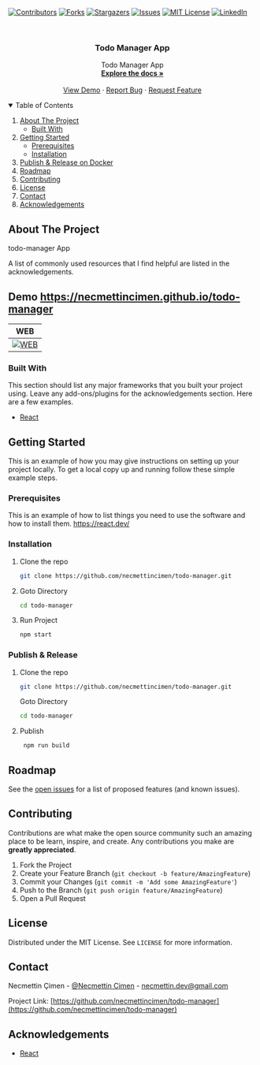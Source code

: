 
[![Contributors][contributors-shield]][contributors-url]
[![Forks][forks-shield]][forks-url]
[![Stargazers][stars-shield]][stars-url]
[![Issues][issues-shield]][issues-url]
[![MIT License][license-shield]][license-url]
[![LinkedIn][linkedin-shield]][linkedin-url]

<!-- PROJECT LOGO -->
<br />
<p align="center">

  <h3 align="center">Todo Manager App</h3>

  <p align="center">
    Todo Manager App
    <br />
    <a href="https://github.com/necmettincimen/todo-manager"><strong>Explore the docs »</strong></a>
    <br />
    <br />
    <a href="https://work-follow.necmettincimen.xyz/Account/Login">View Demo</a>
    ·
    <a href="https://github.com/necmettincimen/todo-manager/issues">Report Bug</a>
    ·
    <a href="https://github.com/necmettincimen/todo-manager/issues">Request Feature</a>
  </p>
</p>




<!-- TABLE OF CONTENTS -->
<details open="open">
  <summary>Table of Contents</summary>
  <ol>
    <li>
      <a href="#about-the-project">About The Project</a>
      <ul>
        <li><a href="#built-with">Built With</a></li>
      </ul>
    </li>
    <li>
      <a href="#getting-started">Getting Started</a>
      <ul>
        <li><a href="#prerequisites">Prerequisites</a></li>
        <li><a href="#installation">Installation</a></li>
      </ul>
    </li>
    <li><a href="#publish">Publish & Release on Docker</a></li>
    <li><a href="#roadmap">Roadmap</a></li>
    <li><a href="#contributing">Contributing</a></li>
    <li><a href="#license">License</a></li>
    <li><a href="#contact">Contact</a></li>
    <li><a href="#acknowledgements">Acknowledgements</a></li>
  </ol>
</details>



<!-- ABOUT THE PROJECT -->
## About The Project

todo-manager App

A list of commonly used resources that I find helpful are listed in the acknowledgements.

## Demo https://necmettincimen.github.io/todo-manager

| WEB | 
| --- | 
| [![WEB](kodluyoruz-hackaton.png)](kodluyoruz-hackaton.png)

### Built With

This section should list any major frameworks that you built your project using. Leave any add-ons/plugins for the acknowledgements section. Here are a few examples.
* [React](https://react.dev/)


<!-- GETTING STARTED -->
## Getting Started

This is an example of how you may give instructions on setting up your project locally.
To get a local copy up and running follow these simple example steps.

### Prerequisites

This is an example of how to list things you need to use the software and how to install them.
https://react.dev/

### Installation

1. Clone the repo
   ```sh
   git clone https://github.com/necmettincimen/todo-manager.git
   ```
2. Goto Directory
   ```sh
   cd todo-manager
   ```
3. Run Project
   ```sh
   npm start
   ```

### Publish & Release 

1. Clone the repo
   ```sh
   git clone https://github.com/necmettincimen/todo-manager.git
   ```
   Goto Directory
   ```sh
   cd todo-manager
   ```
2. Publish
   ```sh
    npm run build
   ```



<!-- ROADMAP -->
## Roadmap

See the [open issues](https://github.com/necmettincimen/todo-manager/issues) for a list of proposed features (and known issues).



<!-- CONTRIBUTING -->
## Contributing

Contributions are what make the open source community such an amazing place to be learn, inspire, and create. Any contributions you make are **greatly appreciated**.

1. Fork the Project
2. Create your Feature Branch (`git checkout -b feature/AmazingFeature`)
3. Commit your Changes (`git commit -m 'Add some AmazingFeature'`)
4. Push to the Branch (`git push origin feature/AmazingFeature`)
5. Open a Pull Request



<!-- LICENSE -->
## License

Distributed under the MIT License. See `LICENSE` for more information.



<!-- CONTACT -->
## Contact

Necmettin Çimen - [@Necmettin Cimen](https://necmettincimen.github.io) - [necmettin.dev@gmail.com](mailto:necmettin.dev@gmail.com)

Project Link: [https://github.com/necmettincimen/todo-manager](https://github.com/necmettincimen/todo-manager)



<!-- ACKNOWLEDGEMENTS -->
## Acknowledgements
* [React](https://dotnet.microsoft.com/)


<!-- MARKDOWN LINKS & IMAGES -->
<!-- https://www.markdownguide.org/basic-syntax/#reference-style-links -->
[contributors-shield]: https://img.shields.io/github/contributors/necmettincimen/todo-manager.svg?style=for-the-badge
[contributors-url]: https://github.com/necmettincimen/todo-manager/graphs/contributors
[forks-shield]: https://img.shields.io/github/forks/necmettincimen/todo-manager.svg?style=for-the-badge
[forks-url]: https://github.com/necmettincimen/todo-manager/network/members
[stars-shield]: https://img.shields.io/github/stars/necmettincimen/todo-manager.svg?style=for-the-badge
[stars-url]: https://github.com/necmettincimen/todo-manager/stargazers
[issues-shield]: https://img.shields.io/github/issues/necmettincimen/todo-manager.svg?style=for-the-badge
[issues-url]: https://github.com/necmettincimen/todo-manager/issues
[license-shield]: https://img.shields.io/github/license/necmettincimen/todo-manager.svg?style=for-the-badge
[license-url]: https://github.com/necmettincimen/todo-manager/blob/master/LICENSE.txt
[linkedin-shield]: https://img.shields.io/badge/-LinkedIn-black.svg?style=for-the-badge&logo=linkedin&colorB=555
[linkedin-url]: https://linkedin.com/in/necmettincimen
